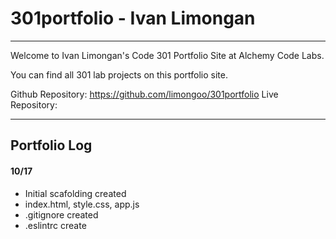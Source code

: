# 301portfolio - Ivan Limongan

---

Welcome to Ivan Limongan's Code 301 Portfolio Site at Alchemy Code Labs.

You can find all 301 lab projects on this portfolio site.

Github Repository: https://github.com/limongoo/301portfolio
Live Repository: 

--- 

## Portfolio Log

#### 10/17
- Initial scafolding created
- index.html, style.css, app.js
- .gitignore created
- .eslintrc create